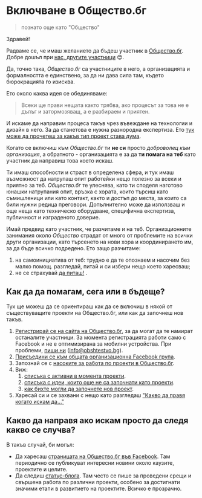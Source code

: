 # Включване в Общество.бг 
> познато още като "Общество"

Здравей!

Радваме се, че имаш желанието да бъдеш участник в [Общество.бг](https://www.obshtestvo.bg). Добре дошъл при [нас, другите участници](https://www.facebook.com/groups/obshtestvo/members/) :blush:.

Да, точно така, *Общество.бг* са участниците в него, а организацията и формалността е единствено, за да ни дава сила там, където бюрокрацията го изисква.

Ето около каква идея се обединяваме:

> Всеки ще прави нещата както трябва, ако процесът за това не е дълъг и затормозяващ, а е разбираем и приятен.

И искаме да направим процеса такъв чрез въвеждане на технологии и дизайн в него. За да станетова е нужна разнородна експертиза. Ето [тук може да прочетеш за какъв тип проект става дума](rules.md#o-projects).

Когато се включиш към *Общество.бг* ти **не си** просто *доброволец към организация*, а обратното - организацията е за да **ти помага на теб** като участник да направиш това което искаш. 

Ти имаш способности и страст в определена сфера, и тук имаш възможност да натрупаш опит работейки нещо полезно за всеки и приятно за теб. *Общество.бг* те улеснява, като ти споделя наготово юнашки натрупания опит, връзка с хората, които търсиш като съмишленици или като контакт, както и достъп до места, за които са били нужни редица преговори. Допълнително може да използваш и още неща като техническо оборудване, специфична експертиза, публичност и изграденото доверие.

Имай предвид като участник, че разчитаме и на теб. Организционните занимания около *Общество* страдат от много от проблемите на всички други организации, като търсенето на нови хора и координирането им, за да бъде всичко подредено. Ето защо разчитаме:

1. на самоинициатива от теб: трудно е да те опознаем и насочим без малко помощ. разгледай, питай и си избери нещо което харесваш;
1. не се страхувай [да питаш!](checklists/discuss.md#readme) .



## Как да да помагам, сега или в бъдеще?

Тук ще можеш да се ориентираш как да се включиш в някой от
съществуващите проекти на Общество.бг, или как да започнеш нов такъв.

1.  [Регистрирай се на сайта на Общество.бг](https://www.obshtestvo.bg/join), за да могат да те намират останалите участници. За момента регистрацията работи само с Facebook и не е оптимизирана за мобилни устройства. При проблеми, [пиши ни](mailto:info@obshtestvo.bg) (info@obshtestvo.bg).
2.  [Присъедини се към общата организационна Facebook група](https://www.facebook.com/groups/obshtestvo).
3.  Запознай се с [насоките за работа по проекти в Общество.бг](rules.md).
4.  Виж:
    1. [списъка с активни в момента проекти](projects#readme).
    1. [списъка с идеи, които още не са започнати като проекти](https://github.com/obshtestvo/guides/issues/3).
    1. [как бихте могли да започнете нов проект](https://github.com/obshtestvo/guides/issues/2).
5. Харесай си и се захвани с нещо като разгледаш ["Какво да правя когато искам да..."](checklists.md#readme)

## Какво да направя ако искам просто да следя какво се случва?

В такъв случай, би могъл:

-   Да харесаш [страницата на Общество.бг във Facebook](https://www.facebook.com/obshtestvo.bg).
    Там периодично се публикуват интересни новини около каузите, проектите и целите.
-   Да следиш [статус-блогa](https://status.obshtestvo.bg). Там често се 
    пише за проведени срещи и свършена работа по различни проекти, особено за
    достигнати значими етапи в развитието на проектите. Всичко е прозрачно.

